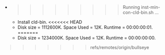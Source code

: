 * >>>>>>>>> Running inst-min-con-cld-bin.sh ...
  * Install cld-bin.
<<<<<<< HEAD
  * Disk size = 1112600K. Space Used = 12K. Runtime = 00:00:00:01.
=======
  * Disk size = 1234000K. Space Used = 12K. Runtime = 00:00:00:00.
>>>>>>> refs/remotes/origin/bullseye
